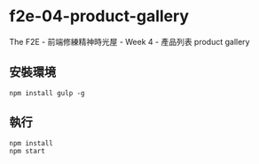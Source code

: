 # f2e-04-product-gallery

The F2E - 前端修練精神時光屋 - Week 4 - 產品列表 product gallery

## 安裝環境

```shell
npm install gulp -g
```

## 執行

```shell
npm install
npm start
```
